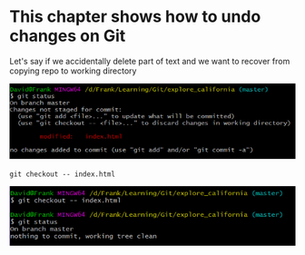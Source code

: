 # This chapter shows how to undo changes on Git

Let's say if we accidentally delete part of text and we want to recover from copying repo to working directory

![](/assets/2)

`git checkout -- index.html`

![](/assets/1)

